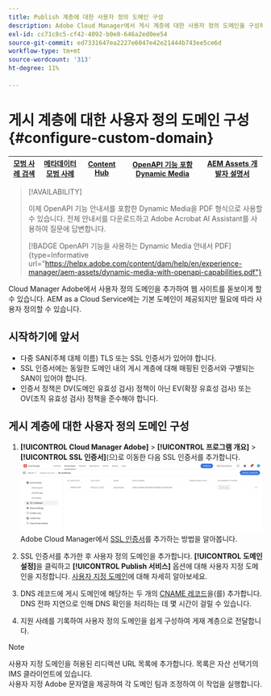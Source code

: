 ```yaml
---
title: Publish 계층에 대한 사용자 정의 도메인 구성
description: Adobe Cloud Manager에서 게시 계층에 대한 사용자 정의 도메인을 구성하는 방법을 알아봅니다.
exl-id: cc71c8c5-cf42-4092-b0e0-646a2ed0ee54
source-git-commit: ed7331647ea2227e6047e42e21444b743ee5ce6d
workflow-type: tm+mt
source-wordcount: '313'
ht-degree: 11%

---
```


# 게시 계층에 대한 사용자 정의 도메인 구성{#configure-custom-domain}

| [모범 사례 검색](/help/assets/search-best-practices.md) | [메타데이터 모범 사례](/help/assets/metadata-best-practices.md) | [Content Hub](/help/assets/product-overview.md) | [OpenAPI 기능 포함 Dynamic Media](/help/assets/dynamic-media-open-apis-overview.md) | [AEM Assets 개발자 설명서](https://developer.adobe.com/experience-cloud/experience-manager-apis/) |
| ------------- | --------------------------- |---------|----|-----|

>[!AVAILABILITY]
>
>이제 OpenAPI 기능 안내서를 포함한 Dynamic Media을 PDF 형식으로 사용할 수 있습니다. 전체 안내서를 다운로드하고 Adobe Acrobat AI Assistant를 사용하여 질문에 답변합니다.
>
>[!BADGE OpenAPI 기능을 사용하는 Dynamic Media 안내서 PDF]{type=Informative url="https://helpx.adobe.com/content/dam/help/en/experience-manager/aem-assets/dynamic-media-with-openapi-capabilities.pdf"}

Cloud Manager Adobe에서 사용자 정의 도메인을 추가하여 웹 사이트를 돋보이게 할 수 있습니다. AEM as a Cloud Service에는 기본 도메인이 제공되지만 필요에 따라 사용자 정의할 수 있습니다.

## 시작하기에 앞서

* 다중 SAN(주체 대체 이름) TLS 또는 SSL 인증서가 있어야 합니다.
* SSL 인증서에는 동일한 도메인 내의 게시 계층에 대해 매핑된 인증서와 구별되는 SAN이 있어야 합니다.
* 인증서 정책은 DV(도메인 유효성 검사) 정책이 아닌 EV(확장 유효성 검사) 또는 OV(조직 유효성 검사) 정책을 준수해야 합니다.


## 게시 계층에 대한 사용자 정의 도메인 구성

1. **[!UICONTROL Cloud Manager Adobe]** > **[!UICONTROL 프로그램 개요]** > **[!UICONTROL SSL 인증서]**(으)로 이동한 다음 SSL 인증서를 추가합니다.
   ![이미지](/help/assets/assets/ssl-certificate.png)
Adobe Cloud Manager에서 [SSL 인증서](/help/implementing/cloud-manager/managing-ssl-certifications/add-ssl-certificate.md)를 추가하는 방법을 알아봅니다.

1. SSL 인증서를 추가한 후 사용자 정의 도메인을 추가합니다. **[!UICONTROL 도메인 설정]**&#x200B;을 클릭하고 **[!UICONTROL Publish 서비스]** 옵션에 대해 사용자 지정 도메인을 지정합니다.
[사용자 지정 도메인](/help/implementing/cloud-manager/custom-domain-names/add-custom-domain-name.md)에 대해 자세히 알아보세요.

1. DNS 레코드에 게시 도메인에 해당하는 두 개의 [CNAME 레코드](/help/implementing/cloud-manager/custom-domain-names/add-custom-domain-name.md)을(를) 추가합니다.
DNS 전파 지연으로 인해 DNS 확인을 처리하는 데 몇 시간이 걸릴 수 있습니다.

1. 지원 사례를 기록하여 사용자 정의 도메인을 쉽게 구성하여 게재 계층으로 전달합니다.

>[!NOTE]
>
사용자 지정 도메인을 허용된 리디렉션 URL 목록에 추가합니다. 목록은 자산 선택기의 IMS 클라이언트에 있습니다.<br>사용자 지정 Adobe 문자열을 제공하여 각 도메인 팀과 조정하여 이 작업을 실행합니다.
